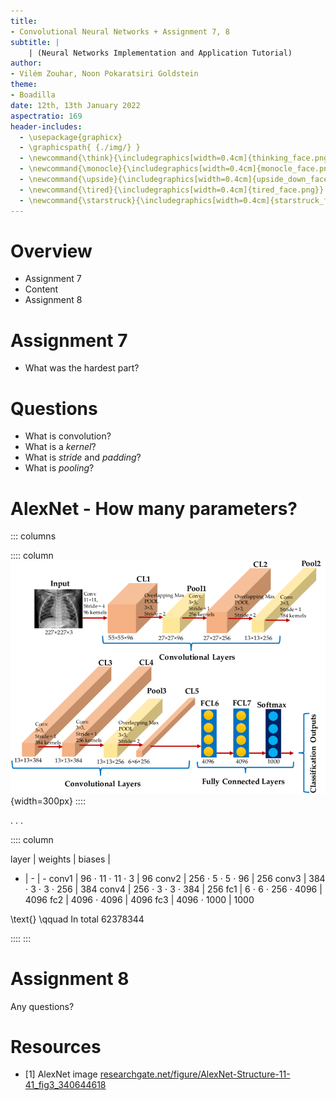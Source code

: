 ```yaml
---
title:
- Convolutional Neural Networks + Assignment 7, 8
subtitle: |
    | (Neural Networks Implementation and Application Tutorial)
author:
- Vilém Zouhar, Noon Pokaratsiri Goldstein
theme:
- Boadilla
date: 12th, 13th January 2022
aspectratio: 169
header-includes:
  - \usepackage{graphicx}
  - \graphicspath{ {./img/} }
  - \newcommand{\think}{\includegraphics[width=0.4cm]{thinking_face.png}}
  - \newcommand{\monocle}{\includegraphics[width=0.4cm]{monocle_face.png}}
  - \newcommand{\upside}{\includegraphics[width=0.4cm]{upside_down_face.png}}
  - \newcommand{\tired}{\includegraphics[width=0.4cm]{tired_face.png}}
  - \newcommand{\starstruck}{\includegraphics[width=0.4cm]{starstruck_face.png}}
---
```


# Overview 

- Assignment 7
- Content
- Assignment 8

# Assignment 7

- What was the hardest part?

# Questions

- What is convolution?
- What is a _kernel_?
- What is _stride_ and _padding_?
- What is _pooling_?

# AlexNet - How many parameters?


::: columns

:::: column
![AlexNet [1]](img/alexnet.png){width=300px}
::::

. . .

:::: column

layer | weights | biases |
- | - | -
conv1 | 96 $\cdot$ 11 $\cdot$ 11 $\cdot$ 3 | 96
conv2 | 256 $\cdot$ 5 $\cdot$ 5 $\cdot$ 96 | 256
conv3 | 384 $\cdot$ 3 $\cdot$ 3 $\cdot$ 256 | 384
conv4 | 256 $\cdot$ 3 $\cdot$ 3 $\cdot$ 384 | 256
fc1   | 6 $\cdot$ 6 $\cdot$ 256 $\cdot$ 4096 | 4096
fc2   | 4096 $\cdot$ 4096 | 4096
fc3   | 4096 $\cdot$ 1000 | 1000

\text{} \qquad In total 62378344

::::
:::

# Assignment 8

Any questions?

# Resources

- [1] AlexNet image [researchgate.net/figure/AlexNet-Structure-11-41_fig3_340644618](https://www.researchgate.net/figure/AlexNet-Structure-11-41_fig3_340644618)
